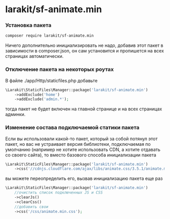 # larakit/sf-animate.min

### Установка пакета 
~~~bash
composer require larakit/sf-animate.min
~~~
Ничего дополнительно инициализировать не надо, добавив этот пакет в зависимости в composer.json, он сам установится и пропишется на всех страницах автоматически.

### Отключение пакета на некоторых роутах
В файле  ./app/Http/staticfiles.php добавьте
~~~php
\Larakit\StaticFiles\Manager::package('larakit/sf-animate.min')
    ->addExclude('home')
    ->addExclude('admin.*');
~~~    
тогда пакет не будет включен на главной странице и на всех страницах админки.

### Изменение состава подключаемой статики пакета
Если вы использовали какой-то пакет, который за собой потянул этот пакет, но вас не устраивает версия библиотеки, подключаемая по умолчанию (например не хотите использовать CDN, а хотите отдавать со своего сайта), то вместо базового способа инициализации пакета
~~~php
\Larakit\StaticFiles\Manager::package('larakit/sf-animate.min')
    ->css('//cdnjs.cloudflare.com/ajax/libs/animate.css/3.5.1/animate.min.css');
~~~
вы можете переопределить его, вызвав инициализацию пакета еще раз
~~~php
\Larakit\StaticFiles\Manager::package('larakit/sf-animate.min')
    //очистить список подключенных JS и CSS
    ->clearJs()
    ->clearCss()
    //добавить свои
    ->css('/css/animate.min.css');
~~~
